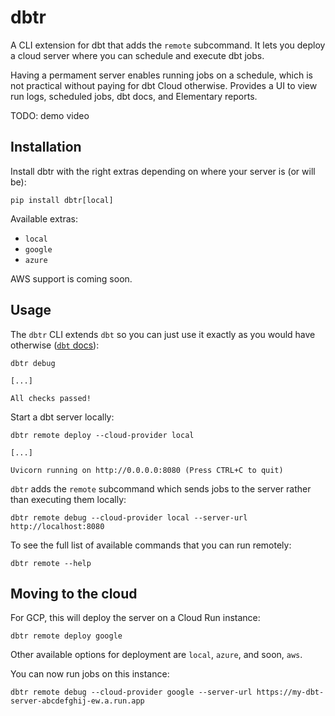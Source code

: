 # dbtr

A CLI extension for dbt that adds the `remote` subcommand. It lets you deploy a cloud server where you can schedule and execute dbt jobs.

Having a permament server enables running jobs on a schedule, which is not practical without paying for dbt Cloud otherwise. Provides a UI to view run logs, scheduled jobs, dbt docs, and Elementary reports.

TODO: demo video

## Installation

Install dbtr with the right extras depending on where your server is (or will be):
```shell
pip install dbtr[local]
```

Available extras:
- `local`
- `google`
- `azure`

AWS support is coming soon.

## Usage

The `dbtr` CLI extends `dbt` so you can just use it exactly as you would have otherwise ([`dbt` docs](https://docs.getdbt.com/reference/dbt-commands)):
```shell
dbtr debug

[...]

All checks passed!
```

Start a dbt server locally:
```shell
dbtr remote deploy --cloud-provider local

[...]

Uvicorn running on http://0.0.0.0:8080 (Press CTRL+C to quit)
```

`dbtr` adds the `remote` subcommand which sends jobs to the server rather than executing them locally:
```shell
dbtr remote debug --cloud-provider local --server-url http://localhost:8080
```

To see the full list of available commands that you can run remotely:
```shell
dbtr remote --help
```

## Moving to the cloud
For GCP, this will deploy the server on a Cloud Run instance:
```shell
dbtr remote deploy google
```
Other available options for deployment are `local`, `azure`, and soon, `aws`.


You can now run jobs on this instance:
```shell
dbtr remote debug --cloud-provider google --server-url https://my-dbt-server-abcdefghij-ew.a.run.app
```
